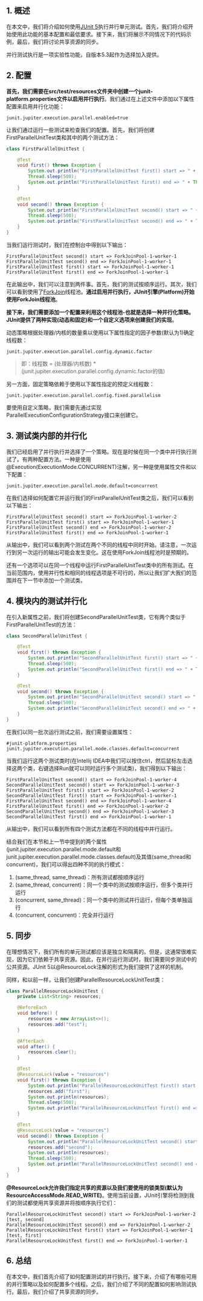 ## 1. 概述

在本文中，我们将介绍如何使用[JUnit 5](https://www.baeldung.com/junit-5)执行并行单元测试。首先，我们将介绍开始使用此功能的基本配置和最低要求。接下来，我们将展示不同情况下的代码示例，最后，我们将讨论共享资源的同步。

并行测试执行是一项实验性功能，自版本5.3起作为选择加入提供。

## 2. 配置

**首先，我们需要在src/test/resources文件夹中创建一个junit-platform.properties文件以启用并行执行**。我们通过在上述文件中添加以下属性配置来启用并行化功能：

```properties
junit.jupiter.execution.parallel.enabled=true
```

让我们通过运行一些测试来检查我们的配置。首先，我们将创建FirstParallelUnitTest类和其中的两个测试方法：

```java
class FirstParallelUnitTest {

    @Test
    void first() throws Exception {
        System.out.println("FirstParallelUnitTest first() start => " + Thread.currentThread().getName());
        Thread.sleep(500);
        System.out.println("FirstParallelUnitTest first() end => " + Thread.currentThread().getName());
    }

    @Test
    void second() throws Exception {
        System.out.println("FirstParallelUnitTest second() start => " + Thread.currentThread().getName());
        Thread.sleep(500);
        System.out.println("FirstParallelUnitTest second() end => " + Thread.currentThread().getName());
    }
}
```

当我们运行测试时，我们在控制台中得到以下输出：

```shell
FirstParallelUnitTest second() start => ForkJoinPool-1-worker-1
FirstParallelUnitTest second() end => ForkJoinPool-1-worker-1
FirstParallelUnitTest first() start => ForkJoinPool-1-worker-1
FirstParallelUnitTest first() end => ForkJoinPool-1-worker-1
```

在此输出中，我们可以注意到两件事。首先，我们的测试按顺序运行。其次，我们可以看到使用了[ForkJoin](https://www.baeldung.com/java-fork-join)线程池。**通过启用并行执行，JUnit引擎(Platform)开始使用ForkJoin线程池**。

**接下来，我们需要添加一个配置来利用这个线程池-也就是选择一种并行化策略。JUnit提供了两种实现(动态和固定)和一个自定义选项来创建我们的实现**。

动态策略根据处理器/内核的数量乘以使用以下属性指定的因子参数(默认为1)确定线程数：

```properties
junit.jupiter.execution.parallel.config.dynamic.factor
```

> 即：线程数 = (处理器/内核数) * (junit.jupiter.execution.parallel.config.dynamic.factor的值)

另一方面，固定策略依赖于使用以下属性指定的预定义线程数：

```properties
junit.jupiter.execution.parallel.config.fixed.parallelism
```

要使用自定义策略，我们需要先通过实现ParallelExecutionConfigurationStrategy接口来创建它。

## 3. 测试类内部的并行化

我们已经启用了并行执行并选择了一个策略。现在是时候在同一个类中并行执行测试了。有两种配置方法。一种是使用@Execution(ExecutionMode.CONCURRENT)注解，另一种是使用属性文件和以下配置：

```properties
junit.jupiter.execution.parallel.mode.default=concurrent
```

在我们选择如何配置它并运行我们的FirstParallelUnitTest类之后，我们可以看到以下输出：

```shell
FirstParallelUnitTest second() start => ForkJoinPool-1-worker-2
FirstParallelUnitTest first() start => ForkJoinPool-1-worker-1
FirstParallelUnitTest second() end => ForkJoinPool-1-worker-2
FirstParallelUnitTest first() end => ForkJoinPool-1-worker-1
```

从输出中，我们可以看到两个测试在两个不同的线程中同时开始。请注意，一次运行到另一次运行的输出可能会发生变化。这在使用ForkJoin线程池时是预期的。

还有一个选项可以在同一个线程中运行FirstParallelUnitTest类中的所有测试。在当前范围内，使用并行性和相同的线程选项是不可行的，所以让我们扩大我们的范围并在下一节中添加一个测试类。

## 4. 模块内的测试并行化

在引入新属性之前，我们将创建SecondParallelUnitTest类，它有两个类似于FirstParallelUnitTest的方法：

```java
class SecondParallelUnitTest {

    @Test
    void first() throws Exception {
        System.out.println("SecondParallelUnitTest first() start => " + Thread.currentThread().getName());
        Thread.sleep(500);
        System.out.println("SecondParallelUnitTest first() end => " + Thread.currentThread().getName());
    }

    @Test
    void second() throws Exception {
        System.out.println("SecondParallelUnitTest second() start => " + Thread.currentThread().getName());
        Thread.sleep(500);
        System.out.println("SecondParallelUnitTest second() end => " + Thread.currentThread().getName());
    }
}
```

在我们以同一批次运行测试之前，我们需要设置属性：

```properties
#junit-platform.properties
junit.jupiter.execution.parallel.mode.classes.default=concurrent
```

当我们运行这两个测试类时(在Intellij IDEA中我们可以按住ctrl，然后鼠标左击选择这两个类，右键选择Run就可以同时运行多个测试类)，我们得到以下输出：

```shell
FirstParallelUnitTest second() start => ForkJoinPool-1-worker-4
SecondParallelUnitTest second() start => ForkJoinPool-1-worker-3
FirstParallelUnitTest first() start => ForkJoinPool-1-worker-2
SecondParallelUnitTest first() start => ForkJoinPool-1-worker-1
FirstParallelUnitTest second() end => ForkJoinPool-1-worker-4
FirstParallelUnitTest first() end => ForkJoinPool-1-worker-2
SecondParallelUnitTest second() end => ForkJoinPool-1-worker-3
SecondParallelUnitTest first() end => ForkJoinPool-1-worker-1
```

从输出中，我们可以看到所有四个测试方法都在不同的线程中并行运行。

结合我们在本节和上一节中提到的两个属性(junit.jupiter.execution.parallel.mode.default和junit.jupiter.execution.parallel.mode.classes.default)及其值(same_thread和concurrent)，我们可以得出四种不同的执行模式：

1. (same_thread, same_thread)：所有测试都按顺序运行
2. (same_thread, concurrent)：同一个类中的测试按顺序运行，但多个类并行运行
3. (concurrent, same_thread)：同一个类中的测试并行运行，但每个类单独运行
4. (concurrent, concurrent)：完全并行运行

## 5. 同步

在理想情况下，我们所有的单元测试都应该是独立和隔离的。但是，这通常很难实现，因为它们依赖于共享资源。因此，在并行运行测试时，我们需要同步测试中的公共资源。JUnit 5以@ResourceLock注解的形式为我们提供了这样的机制。

同样，和以前一样，让我们创建ParallelResourceLockUnitTest类：

```java
class ParallelResourceLockUnitTest {
    private List<String> resources;

    @BeforeEach
    void before() {
        resources = new ArrayList<>();
        resources.add("test");
    }

    @AfterEach
    void after() {
        resources.clear();
    }

    @Test
    @ResourceLock(value = "resources")
    void first() throws Exception {
        System.out.println("ParallelResourceLockUnitTest first() start => " + Thread.currentThread().getName());
        resources.add("first");
        System.out.println(resources);
        Thread.sleep(500);
        System.out.println("ParallelResourceLockUnitTest first() end => " + Thread.currentThread().getName());
    }

    @Test
    @ResourceLock(value = "resources")
    void second() throws Exception {
        System.out.println("ParallelResourceLockUnitTest second() start => " + Thread.currentThread().getName());
        resources.add("second");
        System.out.println(resources);
        Thread.sleep(500);
        System.out.println("ParallelResourceLockUnitTest second() end => " + Thread.currentThread().getName());
    }
}
```

**@ResourceLock允许我们指定共享的资源以及我们要使用的锁类型(默认为ResourceAccessMode.READ_WRITE)**。使用当前设置，JUnit引擎将检测到我们的测试都使用共享资源并将按顺序执行它们：

```shell
ParallelResourceLockUnitTest second() start => ForkJoinPool-1-worker-2
[test, second]
ParallelResourceLockUnitTest second() end => ForkJoinPool-1-worker-2
ParallelResourceLockUnitTest first() start => ForkJoinPool-1-worker-1
[test, first]
ParallelResourceLockUnitTest first() end => ForkJoinPool-1-worker-1
```

## 6. 总结

在本文中，我们首先介绍了如何配置测试的并行执行。接下来，介绍了有哪些可用的并行策略以及如何配置多个线程。之后，我们介绍了不同的配置如何影响测试执行。最后，我们介绍了共享资源的同步。